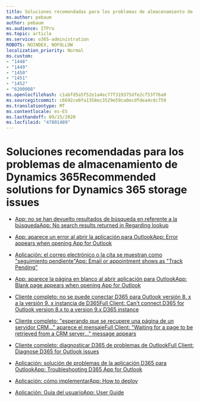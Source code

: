 ```yaml
---
title: Soluciones recomendadas para los problemas de almacenamiento de Dynamics 365
ms.author: pebaum
author: pebaum
ms.audience: ITPro
ms.topic: article
ms.service: o365-administration
ROBOTS: NOINDEX, NOFOLLOW
localization_priority: Normal
ms.custom:
- "1448"
- "1449"
- "1450"
- "1451"
- "1452"
- "6200008"
ms.openlocfilehash: c1abfd5a5f52e1a4ec77f319375dfe2cf53f76a0
ms.sourcegitcommit: c6692ce0fa1358ec3529e59ca0ecdfdea4cdc759
ms.translationtype: MT
ms.contentlocale: es-ES
ms.lasthandoff: 09/15/2020
ms.locfileid: "47801489"
---
```

# <a name="recommended-solutions-for-dynamics-365-storage-issues"></a><span data-ttu-id="3db69-102">Soluciones recomendadas para los problemas de almacenamiento de Dynamics 365</span><span class="sxs-lookup"><span data-stu-id="3db69-102">Recommended solutions for Dynamics 365 storage issues</span></span>

* [<span data-ttu-id="3db69-103">App: no se han devuelto resultados de búsqueda en referente a la búsqueda</span><span class="sxs-lookup"><span data-stu-id="3db69-103">App: No search results returned in Regarding lookup</span></span>](https://support.microsoft.com/help/4489111)

* [<span data-ttu-id="3db69-104">App: aparece un error al abrir la aplicación para Outlook</span><span class="sxs-lookup"><span data-stu-id="3db69-104">App: Error appears when opening App for Outlook</span></span>](https://go.microsoft.com/fwlink/p/?linkid=2007021)

* [<span data-ttu-id="3db69-105">Aplicación: el correo electrónico o la cita se muestran como "seguimiento pendiente"</span><span class="sxs-lookup"><span data-stu-id="3db69-105">App: Email or appointment shows as "Track Pending"</span></span>](https://go.microsoft.com/fwlink/p/?linkid=2007022)

* [<span data-ttu-id="3db69-106">App: aparece la página en blanco al abrir aplicación para Outlook</span><span class="sxs-lookup"><span data-stu-id="3db69-106">App: Blank page appears when opening App for Outlook</span></span>](https://go.microsoft.com/fwlink/p/?linkid=2007128)

* [<span data-ttu-id="3db69-107">Cliente completo: no se puede conectar D365 para Outlook versión 8. x a la versión 9. x instancia de D365</span><span class="sxs-lookup"><span data-stu-id="3db69-107">Full Client: Can't connect D365 for Outlook version 8.x to a version 9.x D365 instance</span></span>](https://go.microsoft.com/fwlink/p/?linkid=2007023)

* [<span data-ttu-id="3db69-108">Cliente completo: "esperando que se recupere una página de un servidor CRM..." aparece el mensaje</span><span class="sxs-lookup"><span data-stu-id="3db69-108">Full Client: "Waiting for a page to be retrieved from a CRM server..." message appears</span></span>](https://go.microsoft.com/fwlink/p/?linkid=2007129)

* [<span data-ttu-id="3db69-109">Cliente completo: diagnosticar D365 de problemas de Outlook</span><span class="sxs-lookup"><span data-stu-id="3db69-109">Full Client: Diagnose D365 for Outlook issues</span></span>](https://go.microsoft.com/fwlink/p/?linkid=2007024)

* [<span data-ttu-id="3db69-110">Aplicación: solución de problemas de la aplicación D365 para Outlook</span><span class="sxs-lookup"><span data-stu-id="3db69-110">App: Troubleshooting D365 App for Outlook</span></span>](https://go.microsoft.com/fwlink/p/?linkid=2007025)

* [<span data-ttu-id="3db69-111">Aplicación: cómo implementar</span><span class="sxs-lookup"><span data-stu-id="3db69-111">App: How to deploy</span></span>](https://go.microsoft.com/fwlink/p/?linkid=857071)

* [<span data-ttu-id="3db69-112">Aplicación: Guía del usuario</span><span class="sxs-lookup"><span data-stu-id="3db69-112">App: User Guide</span></span>](https://go.microsoft.com/fwlink/p/?linkid=857091)
